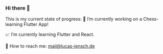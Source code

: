 ### Hi there 👋

This is my current state of progress:
📅 I’m currently working on a Chess-learning Flutter App!

📈 I’m currently learning Flutter and React.

📩 How to reach me: mail@lucas-jensch.de 
